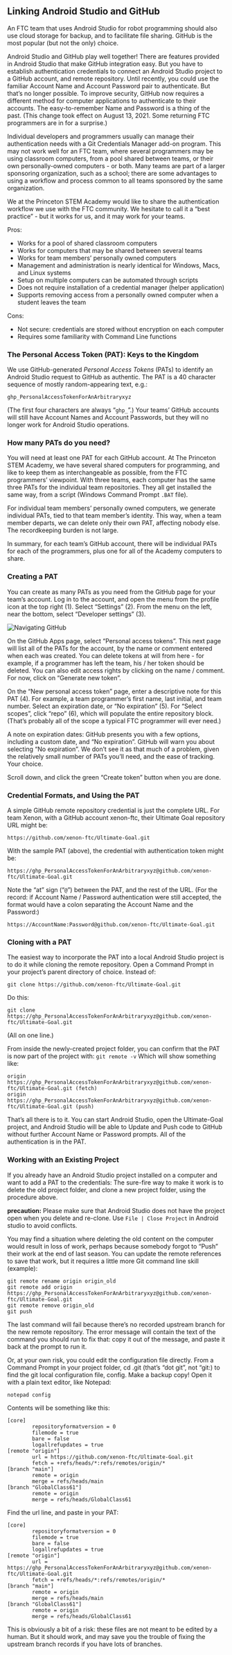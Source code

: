 ## Linking Android Studio and GitHub

An FTC team that uses Android Studio for robot programming should also use cloud storage for backup, and to facilitate file sharing.
GitHub is the most popular (but not the only) choice.

Android Studio and GitHub play well together!  There are features provided in Android Studio that make GitHub integration easy.
But you have to establish authentication credentials to connect an Android Studio project to a GitHub account, and remote repository.
Until recently, you could use the familiar Account Name and Account Password pair to authenticate.  But that’s no longer possible.
To improve security, GitHub now requires a different method for computer applications to authenticate to their accounts.
The easy-to-remember Name and Password is a thing of the past.
(This change took effect on August 13, 2021.  Some returning FTC programmers are in for a surprise.)

Individual developers and programmers usually can manage their authentication needs with a Git Credentials Manager add-on program.
This may not work well for an FTC team, where several programmers may be using classroom computers,
from a pool shared between teams, or their own personally-owned computers - or both.
Many teams are part of a larger sponsoring organization, such as a school;
there are some advantages to using a workflow and process common to all teams sponsored by the same organization.

We at the Princeton STEM Academy would like to share the authentication workflow we use with the FTC community.
We hesitate to call it a “best practice” - but it works for us, and it may work for your teams.

Pros:
- Works for a pool of shared classroom computers
- Works for computers that may be shared between several teams
- Works for team members’ personally owned computers
- Management and administration is nearly identical for Windows, Macs, and Linux systems
- Setup on multiple computers can be automated through scripts
- Does not require installation of a credential manager (helper application)
- Supports removing access from a personally owned computer when a student leaves the team

Cons:
- Not secure: credentials are stored without encryption on each computer
- Requires some familiarity with Command Line functions

### The Personal Access Token (PAT): Keys to the Kingdom

We use GitHub-generated _Personal Access Tokens_ (PATs) to identify an Android Studio request to GitHub as authentic.
The PAT is a 40 character sequence of mostly random-appearing text, e.g.:

`ghp_PersonalAccessTokenForAnArbitraryxyz`

(The first four characters are always “`ghp_`”.)
Your teams’ GitHub accounts will still have Account Names and Account Passwords, but they will no longer work for Android Studio operations.

### How many PATs do you need?

You will need at least one PAT for each GitHub account.
At The Princeton STEM Academy, we have several shared computers for programming, and like to keep them as interchangeable as possible,
from the FTC programmers’ viewpoint.
With three teams, each computer has the same three PATs for the individual team repositories.
They all get installed the same way, from a script (Windows Command Prompt `.BAT` file).

For individual team members’ personally owned computers, we generate individual PATs, tied to that team member’s identity.
This way, when a team member departs, we can delete only their own PAT, affecting nobody else.
The recordkeeping burden is not large.

In summary, for each team’s GitHub account, there will be individual PATs for each of the programmers, plus one for all of the Academy computers to share.

### Creating a PAT

You can create as many PATs as you need from the GitHub page for your team’s account.
Log in to the account, and open the menu from the profile icon at the top right (1).
Select “Settings” (2).
From the menu on the left, near the bottom, select “Developer settings” (3).

![Navigating GitHub](GitHub_Nav_1.png)

On the GitHub Apps page, select “Personal access tokens”.
This next page will list all of the PATs for the account, by the name or comment entered when each was created.
You can delete tokens at will from here - for example, if a programmer has left the team, his / her token should be deleted.
You can also edit access rights by clicking on the name / comment.  For now, click on “Generate new token”.

On the “New personal access token” page, enter a descriptive note for this PAT (4).
For example, a team programmer’s first name, last initial, and team number.
Select an expiration date, or “No expiration” (5).  For “Select scopes”, click “repo” (6), which will populate the entire repository block.
(That’s probably all of the scope a typical FTC programmer will ever need.)

A note on expiration dates: GitHub presents you with a few options, including a custom date, and “No expiration”.
GitHub will warn you about selecting “No expiration”.
We don’t see it as that much of a problem, given the relatively small number of PATs you’ll need, and the ease of tracking.  Your choice.

Scroll down, and click the green “Create token” button when you are done.

### Credential Formats, and Using the PAT

A simple GitHub remote repository credential is just the complete URL.
For team Xenon, with a GitHub account xenon-ftc, their Ultimate Goal repository URL might be:

`https://github.com/xenon-ftc/Ultimate-Goal.git`

With the sample PAT (above), the credential with authentication token might be:

`https://ghp_PersonalAccessTokenForAnArbitraryxyz@github.com/xenon-ftc/Ultimate-Goal.git`

Note the “at” sign (“`@`”) between the PAT, and the rest of the URL.
(For the record: if Account Name / Password authentication were still accepted, the format would have a colon separating the Account Name and the Password:)

`https://AccountName:Password@github.com/xenon-ftc/Ultimate-Goal.git`

### Cloning with a PAT

The easiest way to incorporate the PAT into a local Android Studio project is to do it while cloning the remote repository.
Open a Command Prompt in your project’s parent directory of choice.  Instead of:

`git clone https://github.com/xenon-ftc/Ultimate-Goal.git`

Do this:

`git clone https://ghp_PersonalAccessTokenForAnArbitraryxyz@github.com/xenon-ftc/Ultimate-Goal.git`

(All on one line.)

From inside the newly-created project folder, you can confirm that the PAT is now part of the project with:
`git remote -v` Which will show something like:

```
origin  https://ghp_PersonalAccessTokenForAnArbitraryxyz@github.com/xenon-ftc/Ultimate-Goal.git (fetch)
origin  https://ghp_PersonalAccessTokenForAnArbitraryxyz@github.com/xenon-ftc/Ultimate-Goal.git (push)
```

That’s all there is to it.  You can start Android Studio, open the Ultimate-Goal project,
and Android Studio will be able to Update and Push code to GitHub without further Account Name or Password prompts.
All of the authentication is in the PAT.


### Working with an Existing Project

If you already have an Android Studio project installed on a computer and want to add a PAT to the credentials:
The sure-fire way to make it work is to delete the old project folder, and clone a new project folder, using the procedure above.

**precaution:**  Please make sure that Android Studio does not have the project open when you delete and re-clone.
Use `File | Close Project` in Android studio to avoid conflicts.

You may find a situation where deleting the old content on the computer would result in loss of work,
perhaps because somebody forgot to “Push” their work at the end of last season.
You can update the remote references to save that work, but it requires a little more Git command line skill (example):

```
git remote rename origin origin_old
git remote add origin https://ghp_PersonalAccessTokenForAnArbitraryxyz@github.com/xenon-ftc/Ultimate-Goal.git
git remote remove origin_old
git push
```

The last command will fail because there’s no recorded upstream branch for the new remote repository.
The error message will contain the text of the command you should run to fix that:
copy it out of the message, and paste it back at the prompt to run it.

Or, at your own risk, you could edit the configuration file directly.
From a Command Prompt in your project folder, cd .git (that’s “dot git”, not “git:) to find the git local configuration file, config.
Make a backup copy!  Open it with a plain text editor, like Notepad:

`notepad config`

Contents will be something like this:

```
[core]
        repositoryformatversion = 0
        filemode = true
        bare = false
        logallrefupdates = true
[remote "origin"]
        url = https://github.com/xenon-ftc/Ultimate-Goal.git
        fetch = +refs/heads/*:refs/remotes/origin/*
[branch "main"]
        remote = origin
        merge = refs/heads/main
[branch "GlobalClass61"]
        remote = origin
        merge = refs/heads/GlobalClass61
```

Find the url line, and paste in your PAT:

```
[core]
        repositoryformatversion = 0
        filemode = true
        bare = false
        logallrefupdates = true
[remote "origin"]
        url = https://ghp_PersonalAccessTokenForAnArbitraryxyz@github.com/xenon-ftc/Ultimate-Goal.git
        fetch = +refs/heads/*:refs/remotes/origin/*
[branch "main"]
        remote = origin
        merge = refs/heads/main
[branch "GlobalClass61"]
        remote = origin
        merge = refs/heads/GlobalClass61
```

This is obviously a bit of a risk: these files are not meant to be edited by a human.
But it should work, and may save you the trouble of fixing the upstream branch records if you have lots of branches.
